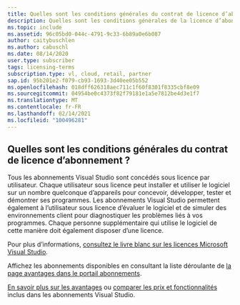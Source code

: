```yaml
---
title: Quelles sont les conditions générales du contrat de licence d’abonnement ?
description: Quelles sont les conditions générales de la licence d’abonnement pour mon abonnement Visual Studio ?
ms.topic: include
ms.assetid: 96c05bd0-044c-4791-9c33-6b89a0e6b087
author: caitybuschlen
ms.author: cabuschl
ms.date: 08/14/2020
user.type: subscriber
tags: licensing-terms
subscription.type: vl, cloud, retail, partner
sap.id: 95b201e2-f079-cb93-1693-3d40ee05b552
ms.openlocfilehash: 018dff626318aec711c1f60f8301f8335cbf8e09
ms.sourcegitcommit: 04954be0c4373f82f79181e1a5e7812be4d3e1f7
ms.translationtype: MT
ms.contentlocale: fr-FR
ms.lasthandoff: 02/14/2021
ms.locfileid: "100496281"
---
```

## <a name="what-are-the-subscription-licensing-terms-and-conditions"></a>Quelles sont les conditions générales du contrat de licence d’abonnement ? 

Tous les abonnements Visual Studio sont concédés sous licence par utilisateur. Chaque utilisateur sous licence peut installer et utiliser le logiciel sur un nombre quelconque d’appareils pour concevoir, développer, tester et démontrer ses programmes. Les abonnements Visual Studio permettent également à l’utilisateur sous licence d’évaluer le logiciel et de simuler des environnements client pour diagnostiquer les problèmes liés à vos programmes. Chaque personne supplémentaire qui utilise le logiciel de cette manière doit également disposer d’une licence. 

Pour plus d’informations, [consultez le livre blanc sur les licences Microsoft Visual Studio](https://visualstudio.microsoft.com/wp-content/uploads/2020/03/Visual-Studio-Licensing-Whitepaper-Mar-2020.pdf). 

Affichez les abonnements disponibles en consultant la liste déroulante de [la page avantages dans le portail abonnements](https://my.visualstudio.com/benefits). 

[En savoir plus sur les avantages](https://visualstudio.microsoft.com/vs/benefits/) ou [comparer les prix et fonctionnalités](https://visualstudio.microsoft.com/vs/pricing/) inclus dans les abonnements Visual Studio.